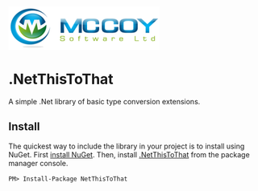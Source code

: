 [![McCoy Software Logo](McCoySoftware.png)](http://mccoysoftware.uk)

# .NetThisToThat
A simple .Net library of basic type conversion extensions.

## Install
The quickest way to include the library in your project is to install using NuGet.
First [install NuGet](https://docs.nuget.org/consume/installing-nuget). Then, install [.NetThisToThat](https://www.nuget.org/packages/NetThisToThat/) from the package manager console.

    PM> Install-Package NetThisToThat






